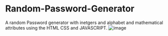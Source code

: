 # Random-Password-Generator
A random Password generator with inetgers and alphabet and mathematical attributes using the HTML CSS and JAVASCRIPT.
![image](https://user-images.githubusercontent.com/90744937/171635428-9fb6f523-16dc-471d-a6eb-00a3191dc3f3.png)
